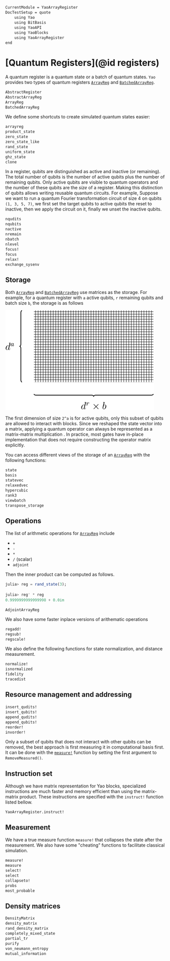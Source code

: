 ```@meta
CurrentModule = YaoArrayRegister
DocTestSetup = quote
    using Yao
    using BitBasis
    using YaoAPI
    using YaoBlocks
    using YaoArrayRegister
end
```

# [Quantum Registers](@id registers)

A quantum register is a quantum state or a batch of quantum states.
`Yao` provides two types of quantum registers [`ArrayReg`](@ref) and [`BatchedArrayReg`](@ref).

```@docs
AbstractRegister
AbstractArrayReg
ArrayReg
BatchedArrayReg
```

We define some shortcuts to create simulated quantum states easier:

```@docs
arrayreg
product_state
zero_state
zero_state_like
rand_state
uniform_state
ghz_state
clone
```

In a register, qubits are distinguished as active and inactive (or remaining).
The total number of qubits is the number of active qubits plus the number of remaining qubits. 
Only active qubits are visible to quantum operators and the number of these qubits are the *size* of a register.
Making this distinction of qubits allows writing reusable quantum circuits.
For example, Suppose we want to run a quantum Fourier transformation circuit of size 4 on qubits `(1, 3, 5, 7)`,
we first set the target qubits to active qubits the reset to inactive, then we apply the circuit on it, finally we unset the inactive qubits.

```@docs
nqudits
nqubits
nactive
nremain
nbatch
nlevel
focus!
focus
relax!
exchange_sysenv
```

## Storage

Both [`ArrayReg`](@ref) and [`BatchedArrayReg`](@ref) use matrices as the storage. For example, for a quantum register with ``a`` active qubits, ``r`` remaining qubits and batch size ``b``, the storage is as follows

![](../assets/images/regstorage.svg)

The first dimension of size ``2^a`` is for active qubits, only this subset of qubits are allowed to interact with blocks. Since we reshaped the state vector into a matrix, applying a quantum operator can always be represented as a matrix-matrix multiplication . In practice, most gates have in-place implementation that does not require constructing the operator matrix explicitly.

You can access different views of the storage of an [`ArrayReg`](@ref) with the following functions:

```@docs
state
basis
statevec
relaxedvec
hypercubic
rank3
viewbatch
transpose_storage
```

## Operations

The list of arithmetic operations for [`ArrayReg`](@ref) include 
* `+`
* `-`
* `*`
* `/` (scalar)
* `adjoint`

Then the inner product can be computed as follows.

```julia
julia> reg = rand_state(3);

julia> reg' * reg
0.9999999999999998 + 0.0im
```

```@docs
AdjointArrayReg
```

We also have some faster inplace versions of arithematic operations
```@docs
regadd!
regsub!
regscale!
```

We also define the following functions for state normalization, and distance measurement.
```@docs
normalize!
isnormalized
fidelity
tracedist
```

## Resource management and addressing

```@docs
insert_qudits!
insert_qubits!
append_qudits!
append_qubits!
reorder!
invorder!
```

Only a subset of qubits that does not interact with other qubits can be removed, the best approach is first measuring it in computational basis first.
It can be done with the [`measure!`](@ref) function by setting the first argument to `RemoveMeasured()`.

## Instruction set

Although we have matrix representation for Yao blocks, specialized instructions are much faster and memory efficient than using the matrix-matrix product.
These instructions are specified with the `instruct!` function listed bellow.

```@docs
YaoArrayRegister.instruct!
```

## Measurement

We have a true measure function `measure!` that collapses the state after the measurement.
We also have some "cheating" functions to facilitate classical simulation.

```@docs
measure!
measure
select!
select
collapseto!
probs
most_probable
```

## Density matrices

```@docs
DensityMatrix
density_matrix
rand_density_matrix
completely_mixed_state
partial_tr
purify
von_neumann_entropy
mutual_information
```
